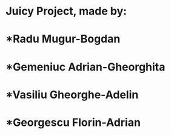 # Juicy Project, made by:
# *Radu Mugur-Bogdan
# *Gemeniuc Adrian-Gheorghita
# *Vasiliu Gheorghe-Adelin
# *Georgescu Florin-Adrian
